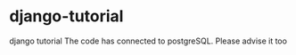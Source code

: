 django-tutorial
===============

django tutorial
The code has connected to postgreSQL. Please advise it too
